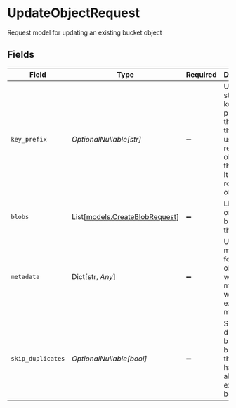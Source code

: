 # UpdateObjectRequest

Request model for updating an existing bucket object


## Fields

| Field                                                                                                                                     | Type                                                                                                                                      | Required                                                                                                                                  | Description                                                                                                                               |
| ----------------------------------------------------------------------------------------------------------------------------------------- | ----------------------------------------------------------------------------------------------------------------------------------------- | ----------------------------------------------------------------------------------------------------------------------------------------- | ----------------------------------------------------------------------------------------------------------------------------------------- |
| `key_prefix`                                                                                                                              | *OptionalNullable[str]*                                                                                                                   | :heavy_minus_sign:                                                                                                                        | Updated storage key/path prefix of the object, this will be used to retrieve the object from the storage. It's at the root of the object. |
| `blobs`                                                                                                                                   | List[[models.CreateBlobRequest](../models/createblobrequest.md)]                                                                          | :heavy_minus_sign:                                                                                                                        | List of new or updated blobs for this object                                                                                              |
| `metadata`                                                                                                                                | Dict[str, *Any*]                                                                                                                          | :heavy_minus_sign:                                                                                                                        | Updated metadata for the object, this will be merged with existing metadata.                                                              |
| `skip_duplicates`                                                                                                                         | *OptionalNullable[bool]*                                                                                                                  | :heavy_minus_sign:                                                                                                                        | Skip duplicate blobs, if a blob with the same hash already exists, it will be skipped.                                                    |